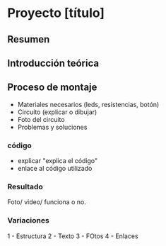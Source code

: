 # Proyecto [título]
## Resumen
## Introducción teórica
## Proceso de montaje
- Materiales necesarios (leds, resistencias, botón)
- Circuíto (explicar o dibujar)
- Foto del circuito 
- Problemas y soluciones
### código
- explicar "explica el código"
- enlace al código utilizado
### Resultado
Foto/ video/ funciona o no.
### Variaciones

1 - Estructura
2 - Texto
3 - FOtos
4 - Enlaces
